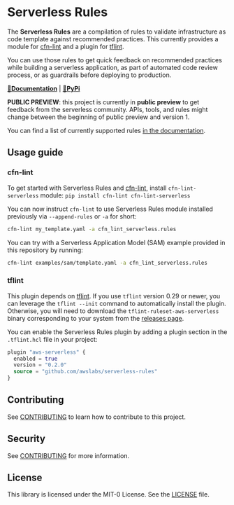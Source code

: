 Serverless Rules
================

The __Serverless Rules__ are a compilation of rules to validate infrastructure as code template against recommended practices. This currently provides a module for [cfn-lint](https://github.com/aws-cloudformation/cfn-python-lint) and a plugin for [tflint](https://github.com/terraform-linters/tflint).

You can use those rules to get quick feedback on recommended practices while building a serverless application, as part of automated code review process, or as guardrails before deploying to production.

<p align="center">

**[📜Documentation](https://awslabs.github.io/serverless-rules/)** | **[🐍PyPi](https://pypi.org/project/cfn-lint-serverless/)**

</p>

__PUBLIC PREVIEW__: this project is currently in __public preview__ to get feedback from the serverless community. APIs, tools, and rules might change between the beginning of public preview and version 1.

You can find a list of currently supported rules [in the documentation](https://awslabs.github.io/serverless-rules/rules/).

## Usage guide
### cfn-lint

To get started with Serverless Rules and [cfn-lint](https://github.com/aws-cloudformation/cfn-lint), install `cfn-lint-serverless` module: `pip install cfn-lint cfn-lint-serverless`

You can now instruct `cfn-lint` to use Serverless Rules module installed previously via `--append-rules` or `-a` for short:

```bash
cfn-lint my_template.yaml -a cfn_lint_serverless.rules
```

You can try with a Serverless Application Model (SAM) example provided in this repository by running:

```bash
cfn-lint examples/sam/template.yaml -a cfn_lint_serverless.rules
```

### tflint

This plugin depends on [tflint](https://github.com/terraform-linters/tflint#installation). If you use `tflint` version 0.29 or newer, you can leverage the `tflint --init` command to automatically install the plugin. Otherwise, you will need to download the `tflint-ruleset-aws-serverless` binary corresponding to your system from the [releases page](https://github.com/awslabs/serverless-rules/releases).

You can enable the Serverless Rules plugin by adding a plugin section in the `.tflint.hcl` file in your project:

```terraform
plugin "aws-serverless" {
  enabled = true
  version = "0.2.0"
  source = "github.com/awslabs/serverless-rules"
}
```

## Contributing

See [CONTRIBUTING](CONTRIBUTING.md) to learn how to contribute to this project.

## Security

See [CONTRIBUTING](CONTRIBUTING.md#security-issue-notifications) for more information.

## License

This library is licensed under the MIT-0 License. See the [LICENSE](./LICENSE) file.
